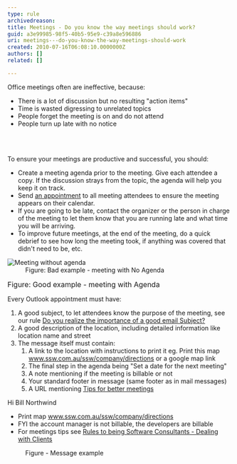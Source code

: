 ```yaml
---
type: rule
archivedreason: 
title: Meetings - Do you know the way meetings should work?
guid: a3e99985-98f5-40b5-95e9-c39a8e596886
uri: meetings---do-you-know-the-way-meetings-should-work
created: 2010-07-16T06:08:10.0000000Z
authors: []
related: []

---
```




  <p>Office meetings often are ineffective, because&#58; </p>
<ul>
    <li>There is a lot of discussion but no resulting &quot;action items&quot; </li>
    <li>Time is wasted digressing to unrelated topics </li>
    <li>People forget the meeting is on and do not attend </li>
    <li>People turn up late with no notice </li>
</ul>

<br><excerpt class='endintro'></excerpt><br>

  <p>To ensure your meetings are productive and successful, you should&#58; </p>
<ul>
    <li>Create a meeting agenda prior to the meeting. Give each attendee a copy. If the discussion strays from the topic, the agenda will help you keep it on track. </li>
    <li>Send <a href="/Management/Rules-To-Better-Software-Consultants-Dealing-With-Clients/Pages/WayMeetingsShouldWork.aspx">an appointment</a> to all meeting attendees to ensure the meeting appears on their calendar. </li>
    <li>If you are going to be late, contact the organizer or the person in charge of the meeting to let them know that you are running late and what time you will be arriving. </li>
    <li>To improve future meetings, at the end of the meeting, do a quick debrief to see how long the meeting took, if anything was covered that didn't need to be, etc. </li>
</ul>
<dl class="badImage">
    <dt><img alt="Meeting without agenda" src="http&#58;//www.ssw.com.au/ssw/Standards/Rules/Images/MeetingNoAgenda.JPG" /> </dt>
    <dd>Figure&#58; Bad example - meeting with No Agenda </dd>
</dl>
<img class="ms-rteCustom-ImageArea" src="/Management/Rules-To-Better-Software-Consultants-Dealing-With-Clients/PublishingImages/MeetingWithAgenda_1.jpg" alt="" /><font class="ms-rteCustom-FigureGood" size="+0">Figure&#58; Good example - meeting with Agenda </font>
<p>Every Outlook appointment must have&#58;</p>
<ol>
    <li>A good subject, to let attendees know the purpose of the meeting, see our rule <a href="/Communication/RulesToBetterEmail/Pages/ImportanceOfAGoodSubject.aspx">Do you realize the importance of a good email Subject?</a> </li>
    <li>A good description of the location, including detailed information like location name and street </li>
    <li>The message itself must contain&#58;
    <ol>
        <li>A link to the location with instructions to print it eg. Print this map <a href="http&#58;//www.ssw.com.au/ssw/company/directions">www.ssw.com.au/ssw/company/directions</a> or a google map link </li>
        <li>The final step in the agenda being &quot;Set a date for the next meeting&quot; </li>
        <li>A note mentioning if the meeting is billable or not </li>
        <li>Your standard footer in message (same footer as in mail messages) </li>
        <li>A URL mentioning <a href="http&#58;//www.ssw.com.au/ssw/Redirect/TipsForMeeting.htm">Tips for better meetings</a> <img title="You are now leaving SSW" src="/_LAYOUTS/15/Images/SSW/external.gif" alt="" /> <img title="You are now leaving SSW" src="http&#58;//www.ssw.com.au/ssw/images/external.gif" alt="" /> </li>
    </ol>
    </li>
</ol>
<dl class="good">
    <dt>Hi Bill Northwind
    <ul>
        <li>Print map <a href="http&#58;//www.ssw.com.au/ssw/company/directions">www.ssw.com.au/ssw/company/directions</a> </li>
        <li>FYI the account manager is not billable, the developers are billable </li>
        <li>For meetings tips see <a href="/Management/Rules-To-Better-Software-Consultants-Dealing-With-Clients/pages/default.aspx">Rules to being Software Consultants - Dealing with Clients</a> </li>
    </ul>
    </dt>
    <dd>Figure - Message example </dd>
</dl>



